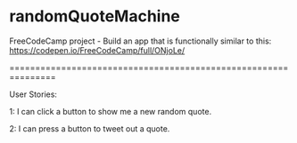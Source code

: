 # randomQuoteMachine

FreeCodeCamp project - Build an app that is functionally similar to this: https://codepen.io/FreeCodeCamp/full/ONjoLe/

===============================================================

User Stories:

1: I can click a button to show me a new random quote.

2: I can press a button to tweet out a quote.
